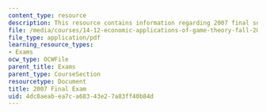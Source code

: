 ```yaml
---
content_type: resource
description: This resource contains information regarding 2007 final solution.
file: /media/courses/14-12-economic-applications-of-game-theory-fall-2012/4dc8aeabea7ca68343e27a83ff40b84d_MIT14_12F12_Final_07_sol.pdf
file_type: application/pdf
learning_resource_types:
- Exams
ocw_type: OCWFile
parent_title: Exams
parent_type: CourseSection
resourcetype: Document
title: 2007 Final Exam
uid: 4dc8aeab-ea7c-a683-43e2-7a83ff40b84d
---
```

